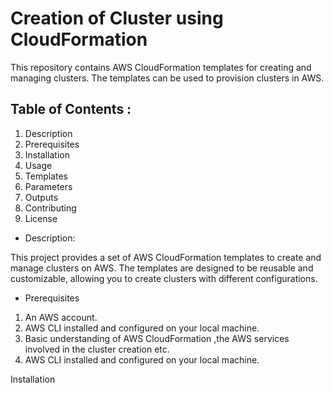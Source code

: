 # Creation of Cluster using CloudFormation
This repository contains AWS CloudFormation templates for creating and managing clusters. 
The templates can be used to provision clusters in AWS.

## Table of Contents :

1. Description
2. Prerequisites                                       
3. Installation                                                  
4. Usage                                   
5. Templates                          
6. Parameters                             
7. Outputs                             
8. Contributing                         
9. License            


  


* Description:

  
This project provides a set of AWS CloudFormation templates to create and manage clusters on AWS. The templates are designed to be reusable and customizable, allowing you to create clusters with different configurations.

* Prerequisites

  
1. An AWS account.
2. AWS CLI installed and configured on your local machine.
3. Basic understanding of AWS CloudFormation ,the AWS services involved in the cluster creation etc.
4. AWS CLI installed and configured on your local machine.



Installation
